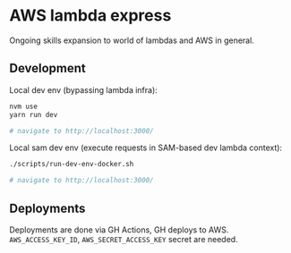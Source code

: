 
# AWS lambda express
Ongoing skills expansion to world of lambdas and AWS in general.

## Development
Local dev env (bypassing lambda infra):

```bash
nvm use
yarn run dev

# navigate to http://localhost:3000/
```

Local sam dev env (execute requests in SAM-based dev lambda context):
```bash
./scripts/run-dev-env-docker.sh

# navigate to http://localhost:3000/
```

## Deployments
Deployments are done via GH Actions, GH deploys to AWS. `AWS_ACCESS_KEY_ID`, `AWS_SECRET_ACCESS_KEY` secret are needed.
